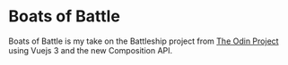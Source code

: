 # Boats of Battle

Boats of Battle is my take on the Battleship project from [The Odin Project](https://www.theodinproject.com/courses/javascript/lessons/battleship) using Vuejs 3 and the new Composition API.
